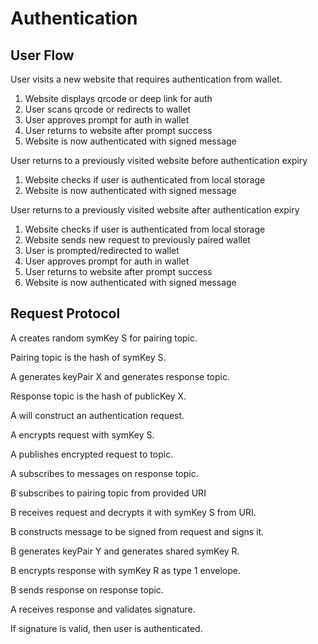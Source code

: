 # Authentication

## User Flow

User visits a new website that requires authentication from wallet.

1. Website displays qrcode or deep link for auth
2. User scans qrcode or redirects to wallet
3. User approves prompt for auth in wallet
4. User returns to website after prompt success
5. Website is now authenticated with signed message

User returns to a previously visited website before authentication expiry

1. Website checks if user is authenticated from local storage
2. Website is now authenticated with signed message

User returns to a previously visited website after authentication expiry

1. Website checks if user is authenticated from local storage
2. Website sends new request to previously paired wallet
3. User is prompted/redirected to wallet
4. User approves prompt for auth in wallet
5. User returns to website after prompt success
6. Website is now authenticated with signed message

## Request Protocol

A creates random symKey S for pairing topic.

Pairing topic is the hash of symKey S.

A generates keyPair X and generates response topic.

Response topic is the hash of publicKey X.

A will construct an authentication request.

A encrypts request with symKey S.

A publishes encrypted request to topic.

A subscribes to messages on response topic.

B subscribes to pairing topic from provided URI

B receives request and decrypts it with symKey S from URI.

B constructs message to be signed from request and signs it.

B generates keyPair Y and generates shared symKey R.

B encrypts response with symKey R as type 1 envelope.

B sends response on response topic.

A receives response and validates signature.

If signature is valid, then user is authenticated.
